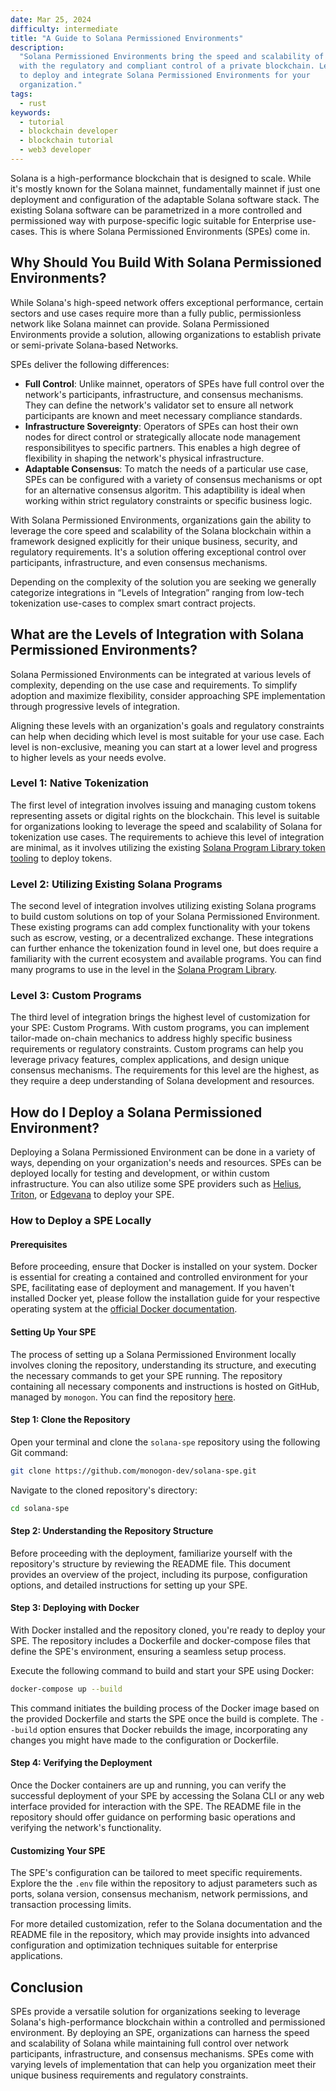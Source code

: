 ```yaml
---
date: Mar 25, 2024
difficulty: intermediate
title: "A Guide to Solana Permissioned Environments"
description:
  "Solana Permissioned Environments bring the speed and scalability of Solana
  with the regulatory and compliant control of a private blockchain. Learn how
  to deploy and integrate Solana Permissioned Environments for your
  organization."
tags:
  - rust
keywords:
  - tutorial
  - blockchain developer
  - blockchain tutorial
  - web3 developer
---
```


Solana is a high-performance blockchain that is designed to scale. While it's
mostly known for the Solana mainnet, fundamentally mainnet if just one
deployment and configuration of the adaptable Solana software stack. The
existing Solana software can be parametrized in a more controlled and
permissioned way with purpose-specific logic suitable for Enterprise use-cases.
This is where Solana Permissioned Environments (SPEs) come in.

## Why Should You Build With Solana Permissioned Environments?

While Solana's high-speed network offers exceptional performance, certain
sectors and use cases require more than a fully public, permissionless network
like Solana mainnet can provide. Solana Permissioned Environments provide a
solution, allowing organizations to establish private or semi-private
Solana-based Networks.

SPEs deliver the following differences:

- **Full Control**: Unlike mainnet, operators of SPEs have full control over the
  network's participants, infrastructure, and consensus mechanisms. They can
  define the network's validator set to ensure all network participants are
  known and meet necessary compliance standards.
- **Infrastructure Sovereignty**: Operators of SPEs can host their own nodes for
  direct control or strategically allocate node management responsibilityes to
  specific partners. This enables a high degree of flexibility in shaping the
  network's physical infrastructure.
- **Adaptable Consensus**: To match the needs of a particular use case, SPEs can
  be configured with a variety of consensus mechanisms or opt for an alternative
  consensus algoritm. This adaptibility is ideal when working within strict
  regulatory constraints or specific business logic.

With Solana Permissioned Environments, organizations gain the ability to
leverage the core speed and scalability of the Solana blockchain within a
framework designed explicitly for their unique business, security, and
regulatory requirements. It's a solution offering exceptional control over
participants, infrastructure, and even consensus mechanisms.

Depending on the complexity of the solution you are seeking we generally
categorize integrations in “Levels of Integration” ranging from low-tech
tokenization use-cases to complex smart contract projects.

## What are the Levels of Integration with Solana Permissioned Environments?

Solana Permissioned Environments can be integrated at various levels of
complexity, depending on the use case and requirements. To simplify adoption and
maximize flexibility, consider approaching SPE implementation through
progressive levels of integration.

Aligning these levels with an organization's goals and regulatory constraints
can help when deciding which level is most suitable for your use case. Each
level is non-exclusive, meaning you can start at a lower level and progress to
higher levels as your needs evolve.

### Level 1: Native Tokenization

The first level of integration involves issuing and managing custom tokens
representing assets or digital rights on the blockchain. This level is suitable
for organizations looking to leverage the speed and scalability of Solana for
tokenization use cases. The requirements to achieve this level of integration
are minimal, as it involves utilizing the existing
[Solana Program Library token tooling](https://spl.solana.com/token) to deploy
tokens.

### Level 2: Utilizing Existing Solana Programs

The second level of integration involves utilizing existing Solana programs to
build custom solutions on top of your Solana Permissioned Environment. These
existing programs can add complex functionality with your tokens such as escrow,
vesting, or a decentralized exchange. These integrations can further enhance the
tokenization found in level one, but does require a familiarity with the current
ecosystem and available programs. You can find many programs to use in the level
in the [Solana Program Library](https://spl.solana.com/).

### Level 3: Custom Programs

The third level of integration brings the highest level of customization for
your SPE: Custom Programs. With custom programs, you can implement tailor-made
on-chain mechanics to address highly specific business requirements or
regulatory constraints. Custom programs can help you leverage privacy features,
complex applications, and design unique consensus mechanisms. The requirements
for this level are the highest, as they require a deep understanding of Solana
development and resources.

## How do I Deploy a Solana Permissioned Environment?

Deploying a Solana Permissioned Environment can be done in a variety of ways,
depending on your organization's needs and resources. SPEs can be deployed
locally for testing and development, or within custom infrastructure. You can
also utilize some SPE providers such as [Helius](https://www.helius.dev/),
[Triton](https://triton.one/), or [Edgevana](https://www.edgevana.com/) to
deploy your SPE.

### How to Deploy a SPE Locally

#### Prerequisites

Before proceeding, ensure that Docker is installed on your system. Docker is
essential for creating a contained and controlled environment for your SPE,
facilitating ease of deployment and management. If you haven't installed Docker
yet, please follow the installation guide for your respective operating system
at the [official Docker documentation](https://docs.docker.com/get-docker/).

#### Setting Up Your SPE

The process of setting up a Solana Permissioned Environment locally involves
cloning the repository, understanding its structure, and executing the necessary
commands to get your SPE running. The repository containing all necessary
components and instructions is hosted on GitHub, managed by `monogon`. You can
find the repository [here](https://github.com/monogon-dev/solana-spe).

#### Step 1: Clone the Repository

Open your terminal and clone the `solana-spe` repository using the following Git
command:

```sh
git clone https://github.com/monogon-dev/solana-spe.git
```

Navigate to the cloned repository's directory:

```sh
cd solana-spe
```

#### Step 2: Understanding the Repository Structure

Before proceeding with the deployment, familiarize yourself with the
repository's structure by reviewing the README file. This document provides an
overview of the project, including its purpose, configuration options, and
detailed instructions for setting up your SPE.

#### Step 3: Deploying with Docker

With Docker installed and the repository cloned, you're ready to deploy your
SPE. The repository includes a Dockerfile and docker-compose files that define
the SPE's environment, ensuring a seamless setup process.

Execute the following command to build and start your SPE using Docker:

```sh
docker-compose up --build
```

This command initiates the building process of the Docker image based on the
provided Dockerfile and starts the SPE once the build is complete. The `--build`
option ensures that Docker rebuilds the image, incorporating any changes you
might have made to the configuration or Dockerfile.

#### Step 4: Verifying the Deployment

Once the Docker containers are up and running, you can verify the successful
deployment of your SPE by accessing the Solana CLI or any web interface provided
for interaction with the SPE. The README file in the repository should offer
guidance on performing basic operations and verifying the network's
functionality.

#### Customizing Your SPE

The SPE's configuration can be tailored to meet specific requirements. Explore
the the `.env` file within the repository to adjust parameters such as ports,
solana version, consensus mechanism, network permissions, and transaction
processing limits.

For more detailed customization, refer to the Solana documentation and the
README file in the repository, which may provide insights into advanced
configuration and optimization techniques suitable for enterprise applications.

## Conclusion

SPEs provide a versatile solution for organizations seeking to leverage Solana's
high-performance blockchain within a controlled and permissioned environment. By
deploying an SPE, organizations can harness the speed and scalability of Solana
while maintaining full control over network participants, infrastructure, and
consensus mechanisms. SPEs come with varying levels of implementation that can
help you organization meet their unique business requirements and regulatory
constraints.
